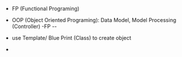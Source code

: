 * FP (Functional Programing)
* OOP (Object Oriented Programing): Data Model, Model Processing (Controller) -FP
--

* use Template/ Blue Print (Class) to create object
* 